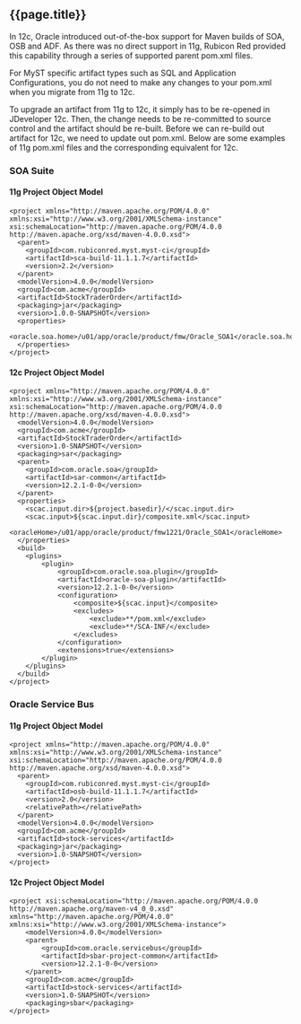 ## {{page.title}}

In 12c, Oracle introduced out-of-the-box support for Maven builds of SOA, OSB and ADF. As there was no direct support in 11g, Rubicon Red provided this capability through a series of supported parent pom.xml files. 

For MyST specific artifact types such as SQL and Application Configurations, you do not need to make any changes to your pom.xml when you migrate from 11g to 12c.

To upgrade an artifact from 11g to 12c, it simply has to be re-opened in JDeveloper 12c. Then, the change needs to be re-committed to source control and the artifact should be re-built. Before we can re-build out artifact for 12c, we need to update out pom.xml. Below are some examples of 11g pom.xml files and the corresponding equivalent for 12c.

### SOA Suite

#### 11g Project Object Model

```
<project xmlns="http://maven.apache.org/POM/4.0.0" xmlns:xsi="http://www.w3.org/2001/XMLSchema-instance" xsi:schemaLocation="http://maven.apache.org/POM/4.0.0 http://maven.apache.org/xsd/maven-4.0.0.xsd">
  <parent>
    <groupId>com.rubiconred.myst.myst-ci</groupId>
    <artifactId>sca-build-11.1.1.7</artifactId>
    <version>2.2</version>
  </parent>
  <modelVersion>4.0.0</modelVersion>
  <groupId>com.acme</groupId>
  <artifactId>StockTraderOrder</artifactId>
  <packaging>jar</packaging>
  <version>1.0.0-SNAPSHOT</version>  
  <properties>
    <oracle.soa.home>/u01/app/oracle/product/fmw/Oracle_SOA1</oracle.soa.home>
  </properties>
</project>
```

#### 12c Project Object Model

```
<project xmlns="http://maven.apache.org/POM/4.0.0" xmlns:xsi="http://www.w3.org/2001/XMLSchema-instance" xsi:schemaLocation="http://maven.apache.org/POM/4.0.0 http://maven.apache.org/xsd/maven-4.0.0.xsd">
  <modelVersion>4.0.0</modelVersion>
  <groupId>com.acme</groupId>
  <artifactId>StockTraderOrder</artifactId>
  <version>1.0-SNAPSHOT</version>
  <packaging>sar</packaging>
  <parent>
    <groupId>com.oracle.soa</groupId>
    <artifactId>sar-common</artifactId>
    <version>12.2.1-0-0</version>
  </parent>
  <properties>
    <scac.input.dir>${project.basedir}/</scac.input.dir>
    <scac.input>${scac.input.dir}/composite.xml</scac.input>
    <oracleHome>/u01/app/oracle/product/fmw1221/Oracle_SOA1</oracleHome>
  </properties>
  <build>
    <plugins>
        <plugin>
            <groupId>com.oracle.soa.plugin</groupId>
            <artifactId>oracle-soa-plugin</artifactId>
            <version>12.2.1-0-0</version>
            <configuration>
                <composite>${scac.input}</composite>
                <excludes>
                    <exclude>**/pom.xml</exclude>
                    <exclude>**/SCA-INF/</exclude>
                </excludes>
            </configuration>
            <extensions>true</extensions>
        </plugin>
    </plugins>
  </build>
</project>
```

### Oracle Service Bus

#### 11g Project Object Model

```
<project xmlns="http://maven.apache.org/POM/4.0.0" xmlns:xsi="http://www.w3.org/2001/XMLSchema-instance" xsi:schemaLocation="http://maven.apache.org/POM/4.0.0 http://maven.apache.org/xsd/maven-4.0.0.xsd">
  <parent>
    <groupId>com.rubiconred.myst.myst-ci</groupId>
    <artifactId>osb-build-11.1.1.7</artifactId>
    <version>2.0</version>
    <relativePath></relativePath>
  </parent>
  <modelVersion>4.0.0</modelVersion>
  <groupId>com.acme</groupId>
  <artifactId>stock-services</artifactId>
  <packaging>jar</packaging>
  <version>1.0-SNAPSHOT</version>
</project>
```

#### 12c Project Object Model

```
<project xsi:schemaLocation="http://maven.apache.org/POM/4.0.0 http://maven.apache.org/maven-v4_0_0.xsd" xmlns="http://maven.apache.org/POM/4.0.0" xmlns:xsi="http://www.w3.org/2001/XMLSchema-instance">
    <modelVersion>4.0.0</modelVersion>
    <parent>
        <groupId>com.oracle.servicebus</groupId>
        <artifactId>sbar-project-common</artifactId>
        <version>12.2.1-0-0</version>
    </parent>
    <groupId>com.acme</groupId>
    <artifactId>stock-services</artifactId>
    <version>1.0-SNAPSHOT</version>
    <packaging>sbar</packaging>
</project>
```